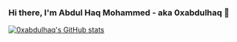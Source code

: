 ### Hi there, I'm Abdul Haq Mohammed - aka 0xabdulhaq 👋

<!--
**0xabdulhaq/0xabdulhaq** is a ✨ _special_ ✨ repository because its `README.md` (this file) appears on your GitHub profile.

Here are some ideas to get you started:

- 🔭 I’m currently working on ...
- 🌱 I’m currently learning ...
- 👯 I’m looking to collaborate on ...
- 🤔 I’m looking for help with ...
- 💬 Ask me about ...
- 📫 How to reach me: ...
- 😄 Pronouns: ...
- ⚡ Fun fact: ...
-->

[![0xabdulhaq's GitHub stats](https://github-readme-stats.vercel.app/api?username=0xabdulhaq&show_icons=true&theme=radical)](https://github.com/0xabdulhaq/github-readme-stats)
